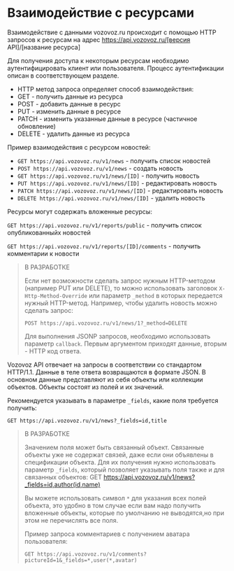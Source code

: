 # Взаимодействие с ресурсами

Взаимодействие с данными vozovoz.ru происходит с помощью HTTP запросов к ресурсам на адрес https://api.vozovoz.ru/[версия API]/[название ресурса]

Для получения доступа к некоторым ресурсам необходимо аутентифицировать клиент или пользователя. Процесс аутентификации описан в соответствующем разделе.

* HTTP метод запроса определяет способ взаимодействия:
* GET - получить данные из ресурса
* POST - добавить данные в ресурс
* PUT - изменить данные в ресурсе
* PATCH - изменить указанные данные в ресурсе (частичное обновление)
* DELETE - удалить данные из ресурса

Пример взаимодействия с ресурсом новостей:

* `GET https://api.vozovoz.ru/v1/news` - получить список новостей
* `POST https://api.vozovoz.ru/v1/news` - создать новость
* `GET https://api.vozovoz.ru/v1/news/[ID]` - получить новость
* `PUT https://api.vozovoz.ru/v1/news/[ID]` - редактировать новость
* `PATCH https://api.vozovoz.ru/v1/news/[ID]` - редактировать новость
* `DELETE https://api.vozovoz.ru/v1/news/[ID]` - удалить новость

Ресурсы могут содержать вложенные ресурсы:

`GET https://api.vozovoz.ru/v1/reports/public` - получить список опубликованныйх новостей

`GET https://api.vozovoz.ru/v1/reports/[ID]/comments` - получить комментарии к новости

> В РАЗРАБОТКЕ
>
> Если нет возможности сделать запрос нужным HTTP-методом (например PUT или DELETE),
> то можно использовать заголовок `X-Http-Method-Override` или параметр `_method` в которых передается нужный HTTP-метод.
> Например, чтобы удалить новость можно сделать запрос:
>
> `POST https://api.vozovoz.ru/v1/news/1?_method=DELETE`
> 
> Для выполнения JSONP запросов, необходимо использовать параметр `callback`. Первым аргументом приходят данные, вторым - HTTP код ответа.

Vozovoz API отвечает на запросы в соответствии со стандартом HTTP/1.1. Данные в теле ответа возвращаются в формате JSON. 
В основном данные представляют из себя объекты или коллекции объектов. Объекты состоят из полей и их значений. 

Рекомендуется указывать в параметре `_fields`, какие поля требуется получить:

`GET https://api.vozovoz.ru/v1/news?_fields=id,title`

> В РАЗРАБОТКЕ
>
> Значением поля может быть связанный объект. Cвязанные объекты уже не содержат связей, даже если они объявлены в спецификации объекта.
> Для их получения нужно использовать параметр `_fields`, который позволяет указывать поля также и для связанных объектов: 
> GET https://api.vozovoz.ru/v1/news?_fields=id,author(id,name)
> 
> Вы можете использовать символ `*` для указания всех полей объекта, это удобно в том случае если вам надо получить вложенные объекты,
> которые по умолчанию не выводятся,но при этом не перечислять все поля.
>
> Пример запроса комментариев с получением аватара пользователя:
> 
> `GET https://api.vozovoz.ru/v1/comments?pictureId=1&_fields=*,user(*,avatar)`
